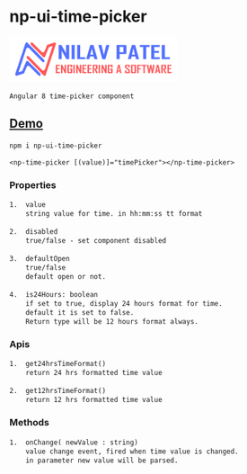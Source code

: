 # np-ui-time-picker

<img src="https://raw.githubusercontent.com/NilavPatel/np-ui-data-grid-package/master/src/assets/images/logo-large.png" width="300" height="80">

````
Angular 8 time-picker component
````

## [Demo](https://stackblitz.com/edit/np-ui-time-picker)

````
npm i np-ui-time-picker
````

````
<np-time-picker [(value)]="timePicker"></np-time-picker>
````

### Properties
````
1.  value
    string value for time. in hh:mm:ss tt format

2.  disabled
    true/false - set component disabled

3.  defaultOpen
    true/false
    default open or not.

4.  is24Hours: boolean
    if set to true, display 24 hours format for time.
    default it is set to false.
    Return type will be 12 hours format always.
````

### Apis
````
1.  get24hrsTimeFormat()
    return 24 hrs formatted time value

2.  get12hrsTimeFormat()
    return 12 hrs formatted time value
````

### Methods
````
1.  onChange( newValue : string)
    value change event, fired when time value is changed.
    in parameter new value will be parsed.
````
